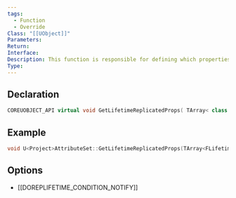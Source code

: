 ```yaml
---
tags:
  - Function
  - Override
Class: "[[UObject]]"
Parameters: 
Return: 
Interface: 
Description: This function is responsible for defining which properties should be replicated over the network
Type:
---
```


## Declaration

```cpp
COREUOBJECT_API virtual void GetLifetimeReplicatedProps( TArray< class FLifetimeProperty > & OutLifetimeProps ) const;
```

## Example

```cpp
void U<Project>AttributeSet::GetLifetimeReplicatedProps(TArray<FLifetimeProperty>& OutLifetimeProps) const {}
```

## Options
- [[DOREPLIFETIME_CONDITION_NOTIFY]]
